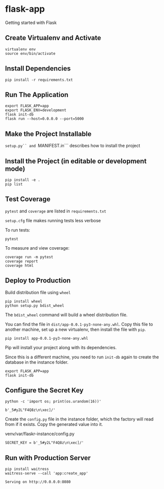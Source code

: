 # flask-app
Getting started with Flask

## Create Virtualenv and Activate
```
virtualenv env
source env/bin/activate
```

## Install Dependencies
```
pip install -r requirements.txt
```

## Run The Application
```
export FLASK_APP=app
export FLASK_ENV=development
flask init-db
flask run --host=0.0.0.0 --port=5000
```

## Make the Project Installable
```setup.py`` and ```MANIFEST.in``` describes how to install the project

## Install the Project (in editable or development mode)
```
pip install -e .
pip list
```

## Test Coverage
```pytest``` and ```coverage``` are listed in ```requirements.txt```

```setup.cfg``` file makes running tests less verbose

To run tests:
```
pytest
```

To measure and view coverage:
```
coverage run -m pytest
coverage report
coverage html
```

## Deploy to Production
Build distribution file using ```wheel```
```
pip install wheel
python setup.py bdist_wheel
```
The ```bdist_wheel``` command will build a wheel distribution file.

You can find the file in ```dist/app-0.0.1-py3-none-any.whl```. Copy this file to another machine, set up a new virtualenv, then install the file with ```pip```.
```
pip install app-0.0.1-py3-none-any.whl
```

Pip will install your project along with its dependencies.

Since this is a different machine, you need to run ```init-db``` again to create the database in the instance folder.
```
export FLASK_APP=app
flask init-db
```

## Configure the Secret Key
```
python -c 'import os; print(os.urandom(16))'

b'_5#y2L"F4Q8z\n\xec]/'
```

Create the ```config.py``` file in the instance folder, which the factory will read from if it exists. Copy the generated value into it.

venv/var/flaskr-instance/config.py
```
SECRET_KEY = b'_5#y2L"F4Q8z\n\xec]/'
```

## Run with Production Server
```
pip install waitress
waitress-serve --call 'app:create_app'

Serving on http://0.0.0.0:8080
```

